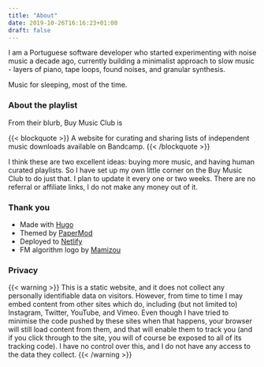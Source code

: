```yaml
---
title: "About"
date: 2019-10-26T16:16:23+01:00
draft: false
---
```


I am a Portuguese software developer who started experimenting with noise music
a decade ago, currently building a minimalist approach to slow music -
layers of piano, tape loops, found noises, and granular synthesis.

Music for sleeping, most of the time.

### About the playlist

From their blurb, Buy Music Club is

{{< blockquote >}}
A website for curating and sharing lists of independent music downloads available on Bandcamp.
{{< /blockquote >}}

I think these are two excellent ideas: buying more music, and having human
curated playlists. So I have set up my own little corner on the Buy Music Club
to do just that. I plan to update it every one or two weeks. There are no
referral or affiliate links, I do not make any money out of it.


### Thank you

* Made with [Hugo](https://gohugo.io/)
* Themed by [PaperMod](https://git.io/hugopapermod)
* Deployed to [Netlify](https://www.netlify.com/)
* FM algorithm logo by [Mamizou](https://en.wikipedia.org/wiki/User:Mamizou)


### Privacy

{{< warning >}}
This is a static website, and it does not collect any personally identifiable
data on visitors.
However, from time to time I may embed content from other sites which do,
including (but not limited to) Instagram, Twitter, YouTube, and Vimeo.
Even though I have tried to minimise the code pushed by these sites when that
happens, your browser will still load content from them, and that will enable
them to track you (and if you click through to the site, you will of course
be exposed to all of its tracking code).
I have no control over this, and I do not have any access to the data
they collect.
{{< /warning >}}
